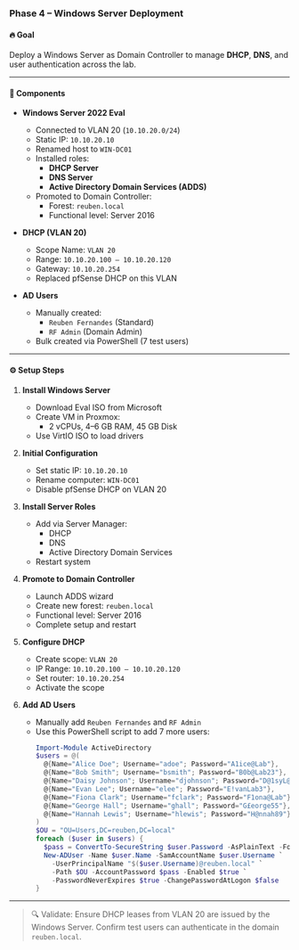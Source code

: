 ### Phase 4 – Windows Server Deployment

#### 🔥 Goal
Deploy a Windows Server as Domain Controller to manage **DHCP**, **DNS**, and user authentication across the lab.

---

#### 🧱 Components

- **Windows Server 2022 Eval**
  - Connected to VLAN 20 (`10.10.20.0/24`)
  - Static IP: `10.10.20.10`
  - Renamed host to `WIN-DC01`
  - Installed roles:
    - **DHCP Server**
    - **DNS Server**
    - **Active Directory Domain Services (ADDS)**
  - Promoted to Domain Controller:
    - Forest: `reuben.local`
    - Functional level: Server 2016

- **DHCP (VLAN 20)**
  - Scope Name: `VLAN 20`
  - Range: `10.10.20.100 – 10.10.20.120`
  - Gateway: `10.10.20.254`
  - Replaced pfSense DHCP on this VLAN

- **AD Users**
  - Manually created:
    - `Reuben Fernandes` (Standard)
    - `RF Admin` (Domain Admin)
  - Bulk created via PowerShell (7 test users)

---

#### ⚙️ Setup Steps

1. **Install Windows Server**
   - Download Eval ISO from Microsoft
   - Create VM in Proxmox:
     - 2 vCPUs, 4–6 GB RAM, 45 GB Disk
   - Use VirtIO ISO to load drivers

2. **Initial Configuration**
   - Set static IP: `10.10.20.10`
   - Rename computer: `WIN-DC01`
   - Disable pfSense DHCP on VLAN 20

3. **Install Server Roles**
   - Add via Server Manager:
     - DHCP
     - DNS
     - Active Directory Domain Services
   - Restart system

4. **Promote to Domain Controller**
   - Launch ADDS wizard
   - Create new forest: `reuben.local`
   - Functional level: Server 2016
   - Complete setup and restart

5. **Configure DHCP**
   - Create scope: `VLAN 20`
   - IP Range: `10.10.20.100 – 10.10.20.120`
   - Set router: `10.10.20.254`
   - Activate the scope

6. **Add AD Users**
   - Manually add `Reuben Fernandes` and `RF Admin`
   - Use this PowerShell script to add 7 more users:
     ```powershell
     Import-Module ActiveDirectory
     $users = @(
       @{Name="Alice Doe"; Username="adoe"; Password="A1ice@Lab"},
       @{Name="Bob Smith"; Username="bsmith"; Password="B0b@Lab23"},
       @{Name="Daisy Johnson"; Username="djohnson"; Password="D@1syL@b"},
       @{Name="Evan Lee"; Username="elee"; Password="E!vanLab3"},
       @{Name="Fiona Clark"; Username="fclark"; Password="F1ona@Lab"},
       @{Name="George Hall"; Username="ghall"; Password="G£eorge55"},
       @{Name="Hannah Lewis"; Username="hlewis"; Password="H@nnah89"}
     )
     $OU = "OU=Users,DC=reuben,DC=local"
     foreach ($user in $users) {
       $pass = ConvertTo-SecureString $user.Password -AsPlainText -Force
       New-ADUser -Name $user.Name -SamAccountName $user.Username `
         -UserPrincipalName "$($user.Username)@reuben.local" `
         -Path $OU -AccountPassword $pass -Enabled $true `
         -PasswordNeverExpires $true -ChangePasswordAtLogon $false
     }
     ```

---

> 🔍 Validate: Ensure DHCP leases from VLAN 20 are issued by the Windows Server. Confirm test users can authenticate in the domain `reuben.local`.
